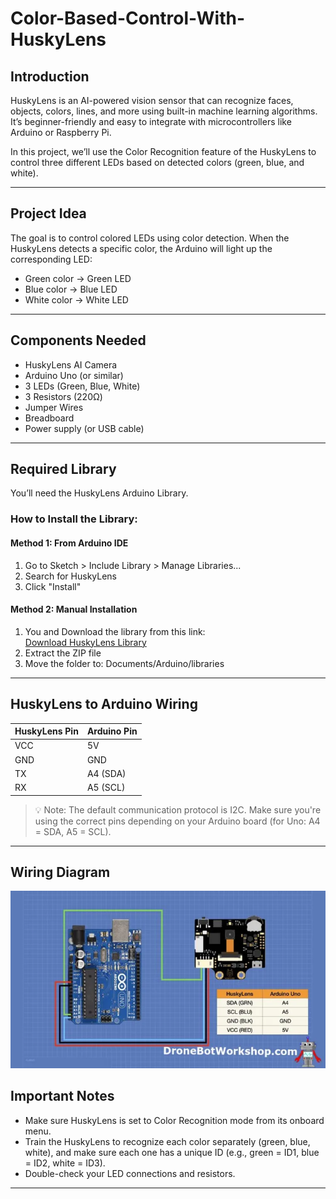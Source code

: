 # Color-Based-Control-With-HuskyLens

## Introduction
HuskyLens is an AI-powered vision sensor that can recognize faces, objects, colors, lines, and more using built-in machine learning algorithms. It’s beginner-friendly and easy to integrate with microcontrollers like Arduino or Raspberry Pi.

In this project, we’ll use the Color Recognition feature of the HuskyLens to control three different LEDs based on detected colors (green, blue, and white).

---

## Project Idea

The goal is to control colored LEDs using color detection. When the HuskyLens detects a specific color, the Arduino will light up the corresponding LED:
- Green color → Green LED
- Blue color → Blue LED
- White color → White LED

---

## Components Needed
- HuskyLens AI Camera
- Arduino Uno (or similar)
- 3 LEDs (Green, Blue, White)
- 3 Resistors (220Ω)
- Jumper Wires
- Breadboard
- Power supply (or USB cable)

---

## Required Library

You’ll need the HuskyLens Arduino Library.

###  How to Install the Library:

#### Method 1: From Arduino IDE
1. Go to Sketch > Include Library > Manage Libraries...
2. Search for HuskyLens
3. Click "Install"

#### Method 2: Manual Installation
1. You and Download the library from this link:  
   [Download HuskyLens Library](https://wiki.dfrobot.com/HUSKYLENS_V1.0_SKU_SEN0305_SEN0336#4.%20Upgrade%20Firmware)
2. Extract the ZIP file
3. Move the folder to: Documents/Arduino/libraries

---

##  HuskyLens to Arduino Wiring

| HuskyLens Pin | Arduino Pin |
|---------------|-------------|
| VCC           | 5V          |
| GND           | GND         |
| TX            | A4 (SDA)    |
| RX            | A5 (SCL)    |

> 💡 Note: The default communication protocol is I2C. Make sure you're using the correct pins depending on your Arduino board (for Uno: A4 = SDA, A5 = SCL).

---
## Wiring Diagram
![Wiring Diagram](huskylens-ardiono-i2c.png)
##  Important Notes
- Make sure HuskyLens is set to Color Recognition mode from its onboard menu.
- Train the HuskyLens to recognize each color separately (green, blue, white), and make sure each one has a unique ID (e.g., green = ID1, blue = ID2, white = ID3).
- Double-check your LED connections and resistors.

---

